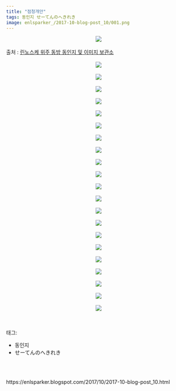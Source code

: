 ```yaml
---
title: "점청개안"
tags: 동인지 せーてんのへきれき
image: enlsparker_/2017-10-blog-post_10/001.png
---
```

<div class="article">
<div class="post-body entry-content" id="post-body-8390337351684831842" itemprop="description articleBody">
<div class="separator" style="clear: both; text-align: center;">
<img src="{{ site.nasurl }}/enlsparker_/2017-10-blog-post_10/001.png"/></div>
<br/>
<a name="more"></a>출처 : <a href="http://blog.naver.com/leejb200">린노스케 위주 동방 동인지 및 이미지 보관소</a><br/>
<br/>
<div class="separator" style="clear: both; text-align: center;">
<img src="{{ site.nasurl }}/enlsparker_/2017-10-blog-post_10/002.png"/></div>
<br/>
<div class="separator" style="clear: both; text-align: center;">
<img src="{{ site.nasurl }}/enlsparker_/2017-10-blog-post_10/003.png"/></div>
<br/>
<div class="separator" style="clear: both; text-align: center;">
<img src="{{ site.nasurl }}/enlsparker_/2017-10-blog-post_10/004.png"/></div>
<br/>
<div class="separator" style="clear: both; text-align: center;">
<img src="{{ site.nasurl }}/enlsparker_/2017-10-blog-post_10/005.png"/></div>
<br/>
<div class="separator" style="clear: both; text-align: center;">
<img src="{{ site.nasurl }}/enlsparker_/2017-10-blog-post_10/006.png"/></div>
<br/>
<div class="separator" style="clear: both; text-align: center;">
<img src="{{ site.nasurl }}/enlsparker_/2017-10-blog-post_10/007.png"/></div>
<br/>
<div class="separator" style="clear: both; text-align: center;">
<img src="{{ site.nasurl }}/enlsparker_/2017-10-blog-post_10/008.png"/></div>
<br/>
<div class="separator" style="clear: both; text-align: center;">
<img src="{{ site.nasurl }}/enlsparker_/2017-10-blog-post_10/009.png"/></div>
<br/>
<div class="separator" style="clear: both; text-align: center;">
<img src="{{ site.nasurl }}/enlsparker_/2017-10-blog-post_10/010.png"/></div>
<br/>
<div class="separator" style="clear: both; text-align: center;">
<img src="{{ site.nasurl }}/enlsparker_/2017-10-blog-post_10/011.png"/></div>
<br/>
<div class="separator" style="clear: both; text-align: center;">
<img src="{{ site.nasurl }}/enlsparker_/2017-10-blog-post_10/012.png"/></div>
<br/>
<div class="separator" style="clear: both; text-align: center;">
<img src="{{ site.nasurl }}/enlsparker_/2017-10-blog-post_10/013.png"/></div>
<br/>
<div class="separator" style="clear: both; text-align: center;">
<img src="{{ site.nasurl }}/enlsparker_/2017-10-blog-post_10/014.png"/></div>
<br/>
<div class="separator" style="clear: both; text-align: center;">
<img src="{{ site.nasurl }}/enlsparker_/2017-10-blog-post_10/015.png"/></div>
<br/>
<div class="separator" style="clear: both; text-align: center;">
<img src="{{ site.nasurl }}/enlsparker_/2017-10-blog-post_10/016.png"/></div>
<br/>
<div class="separator" style="clear: both; text-align: center;">
<img src="{{ site.nasurl }}/enlsparker_/2017-10-blog-post_10/017.png"/></div>
<br/>
<div class="separator" style="clear: both; text-align: center;">
<img src="{{ site.nasurl }}/enlsparker_/2017-10-blog-post_10/018.png"/></div>
<br/>
<div class="separator" style="clear: both; text-align: center;">
<img src="{{ site.nasurl }}/enlsparker_/2017-10-blog-post_10/019.png"/></div>
<br/>
<div class="separator" style="clear: both; text-align: center;">
<img src="{{ site.nasurl }}/enlsparker_/2017-10-blog-post_10/020.png"/></div>
<br/>
<div class="separator" style="clear: both; text-align: center;">
<img src="{{ site.nasurl }}/enlsparker_/2017-10-blog-post_10/021.png"/></div>
<br/>
<div class="separator" style="clear: both; text-align: center;">
<img src="{{ site.nasurl }}/enlsparker_/2017-10-blog-post_10/022.png"/></div>
<br/>
<div style="clear: both;"></div>
</div></div><br/>
<div class="tagTrail">
<p>태그: </p>
<ul>
<li>동인지</li>
<li>せーてんのへきれき</li>
</ul>
</div><br/>

<br/>
<p id="refer">https://enlsparker.blogspot.com/2017/10/2017-10-blog-post_10.html</p>
<br/>
